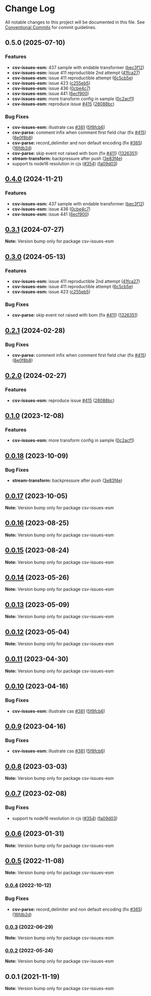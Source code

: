 # Change Log

All notable changes to this project will be documented in this file.
See [Conventional Commits](https://conventionalcommits.org) for commit guidelines.

## 0.5.0 (2025-07-10)

### Features

- **csv-issues-esm:** 437 sample with endable transformer ([bec3f12](https://github.com/adaltas/node-csv/commit/bec3f12072f47f2eaf7f67b25d081d292c36de26))
- **csv-issues-esm:** issue 411 reproductible 2nd attempt ([41fca27](https://github.com/adaltas/node-csv/commit/41fca279cb10e7bb1a97e09c301e52cfd07856f0))
- **csv-issues-esm:** issue 411 reproductible attempt ([6c5cb5e](https://github.com/adaltas/node-csv/commit/6c5cb5efb333ed0f6e3f64d2a8cddb2d4f813521))
- **csv-issues-esm:** issue 423 ([c255eb5](https://github.com/adaltas/node-csv/commit/c255eb57015f821c4dea6558ddb5f58ae908b616))
- **csv-issues-esm:** issue 436 ([0cbe4c7](https://github.com/adaltas/node-csv/commit/0cbe4c781dcd77b9e4354f9b12abe8dfca539771))
- **csv-issues-esm:** issue 441 ([6ecf900](https://github.com/adaltas/node-csv/commit/6ecf90049a7e08a3fe9ff2f99c53ab032d91ff05))
- **csv-issues-esm:** more transform config in sample ([0c2acf1](https://github.com/adaltas/node-csv/commit/0c2acf10ca61faa4d97fae147596905e7316ac95))
- **csv-issues-esm:** reproduce issue [#415](https://github.com/adaltas/node-csv/issues/415) ([28088bc](https://github.com/adaltas/node-csv/commit/28088bcfb72331fe6ba26046a0af283c8dc0c40d))

### Bug Fixes

- **csv-issues-esm:** illustrate cas [#381](https://github.com/adaltas/node-csv/issues/381) ([5f8fcb6](https://github.com/adaltas/node-csv/commit/5f8fcb639af87d04f96115ddc811df90f435c483))
- **csv-parse:** comment infix when comment first field char (fix [#415](https://github.com/adaltas/node-csv/issues/415)) ([8e0f8b8](https://github.com/adaltas/node-csv/commit/8e0f8b8e11736f1223b0bda4dd2a3b37506dd531))
- **csv-parse:** record_delimiter and non default encoding (fix [#365](https://github.com/adaltas/node-csv/issues/365)) ([16fdb2d](https://github.com/adaltas/node-csv/commit/16fdb2dd2c3221d00568f28bed44106ffc0d49ef))
- **csv-parse:** skip event not raised with bom (fix [#411](https://github.com/adaltas/node-csv/issues/411)) ([1326351](https://github.com/adaltas/node-csv/commit/13263514ef6ec02000cf2da39ba6aa2ff92f00ae))
- **stream-transform:** backpressure after push ([3e83f4e](https://github.com/adaltas/node-csv/commit/3e83f4e604b7b944835de18afcb41716ce4bbfad))
- support ts node16 resolution in cjs ([#354](https://github.com/adaltas/node-csv/issues/354)) ([fa09d03](https://github.com/adaltas/node-csv/commit/fa09d03aaf0008b2790656871ca6b2c4be12d14c))

## [0.4.0](https://github.com/adaltas/node-csv/compare/csv-issues-esm@0.3.1...csv-issues-esm@0.4.0) (2024-11-21)

### Features

- **csv-issues-esm:** 437 sample with endable transformer ([bec3f12](https://github.com/adaltas/node-csv/commit/bec3f12072f47f2eaf7f67b25d081d292c36de26))
- **csv-issues-esm:** issue 436 ([0cbe4c7](https://github.com/adaltas/node-csv/commit/0cbe4c781dcd77b9e4354f9b12abe8dfca539771))
- **csv-issues-esm:** issue 441 ([6ecf900](https://github.com/adaltas/node-csv/commit/6ecf90049a7e08a3fe9ff2f99c53ab032d91ff05))

## [0.3.1](https://github.com/adaltas/node-csv/compare/csv-issues-esm@0.3.0...csv-issues-esm@0.3.1) (2024-07-27)

**Note:** Version bump only for package csv-issues-esm

## [0.3.0](https://github.com/adaltas/node-csv/compare/csv-issues-esm@0.2.1...csv-issues-esm@0.3.0) (2024-05-13)

### Features

- **csv-issues-esm:** issue 411 reproductible 2nd attempt ([41fca27](https://github.com/adaltas/node-csv/commit/41fca279cb10e7bb1a97e09c301e52cfd07856f0))
- **csv-issues-esm:** issue 411 reproductible attempt ([6c5cb5e](https://github.com/adaltas/node-csv/commit/6c5cb5efb333ed0f6e3f64d2a8cddb2d4f813521))
- **csv-issues-esm:** issue 423 ([c255eb5](https://github.com/adaltas/node-csv/commit/c255eb57015f821c4dea6558ddb5f58ae908b616))

### Bug Fixes

- **csv-parse:** skip event not raised with bom (fix [#411](https://github.com/adaltas/node-csv/issues/411)) ([1326351](https://github.com/adaltas/node-csv/commit/13263514ef6ec02000cf2da39ba6aa2ff92f00ae))

## [0.2.1](https://github.com/adaltas/node-csv/compare/csv-issues-esm@0.2.0...csv-issues-esm@0.2.1) (2024-02-28)

### Bug Fixes

- **csv-parse:** comment infix when comment first field char (fix [#415](https://github.com/adaltas/node-csv/issues/415)) ([8e0f8b8](https://github.com/adaltas/node-csv/commit/8e0f8b8e11736f1223b0bda4dd2a3b37506dd531))

## [0.2.0](https://github.com/adaltas/node-csv/compare/csv-issues-esm@0.1.0...csv-issues-esm@0.2.0) (2024-02-27)

### Features

- **csv-issues-esm:** reproduce issue [#415](https://github.com/adaltas/node-csv/issues/415) ([28088bc](https://github.com/adaltas/node-csv/commit/28088bcfb72331fe6ba26046a0af283c8dc0c40d))

## [0.1.0](https://github.com/adaltas/node-csv/compare/csv-issues-esm@0.0.18...csv-issues-esm@0.1.0) (2023-12-08)

### Features

- **csv-issues-esm:** more transform config in sample ([0c2acf1](https://github.com/adaltas/node-csv/commit/0c2acf10ca61faa4d97fae147596905e7316ac95))

## [0.0.18](https://github.com/adaltas/node-csv/compare/csv-issues-esm@0.0.17...csv-issues-esm@0.0.18) (2023-10-09)

### Bug Fixes

- **stream-transform:** backpressure after push ([3e83f4e](https://github.com/adaltas/node-csv/commit/3e83f4e604b7b944835de18afcb41716ce4bbfad))

## [0.0.17](https://github.com/adaltas/node-csv/compare/csv-issues-esm@0.0.16...csv-issues-esm@0.0.17) (2023-10-05)

**Note:** Version bump only for package csv-issues-esm

## [0.0.16](https://github.com/adaltas/node-csv/compare/csv-issues-esm@0.0.15...csv-issues-esm@0.0.16) (2023-08-25)

**Note:** Version bump only for package csv-issues-esm

## [0.0.15](https://github.com/adaltas/node-csv/compare/csv-issues-esm@0.0.14...csv-issues-esm@0.0.15) (2023-08-24)

**Note:** Version bump only for package csv-issues-esm

## [0.0.14](https://github.com/adaltas/node-csv/compare/csv-issues-esm@0.0.13...csv-issues-esm@0.0.14) (2023-05-26)

**Note:** Version bump only for package csv-issues-esm

## [0.0.13](https://github.com/adaltas/node-csv/compare/csv-issues-esm@0.0.12...csv-issues-esm@0.0.13) (2023-05-09)

**Note:** Version bump only for package csv-issues-esm

## [0.0.12](https://github.com/adaltas/node-csv/compare/csv-issues-esm@0.0.11...csv-issues-esm@0.0.12) (2023-05-04)

**Note:** Version bump only for package csv-issues-esm

## [0.0.11](https://github.com/adaltas/node-csv/compare/csv-issues-esm@0.0.10...csv-issues-esm@0.0.11) (2023-04-30)

**Note:** Version bump only for package csv-issues-esm

## [0.0.10](https://github.com/adaltas/node-csv/compare/csv-issues-esm@0.0.8...csv-issues-esm@0.0.10) (2023-04-16)

### Bug Fixes

- **csv-issues-esm:** illustrate cas [#381](https://github.com/adaltas/node-csv/issues/381) ([5f8fcb6](https://github.com/adaltas/node-csv/commit/5f8fcb639af87d04f96115ddc811df90f435c483))

## [0.0.9](https://github.com/adaltas/node-csv/compare/csv-issues-esm@0.0.8...csv-issues-esm@0.0.9) (2023-04-16)

### Bug Fixes

- **csv-issues-esm:** illustrate cas [#381](https://github.com/adaltas/node-csv/issues/381) ([5f8fcb6](https://github.com/adaltas/node-csv/commit/5f8fcb639af87d04f96115ddc811df90f435c483))

## [0.0.8](https://github.com/adaltas/node-csv/compare/csv-issues-esm@0.0.7...csv-issues-esm@0.0.8) (2023-03-03)

**Note:** Version bump only for package csv-issues-esm

## [0.0.7](https://github.com/adaltas/node-csv/compare/csv-issues-esm@0.0.6...csv-issues-esm@0.0.7) (2023-02-08)

### Bug Fixes

- support ts node16 resolution in cjs ([#354](https://github.com/adaltas/node-csv/issues/354)) ([fa09d03](https://github.com/adaltas/node-csv/commit/fa09d03aaf0008b2790656871ca6b2c4be12d14c))

## [0.0.6](https://github.com/adaltas/node-csv/compare/csv-issues-esm@0.0.5...csv-issues-esm@0.0.6) (2023-01-31)

**Note:** Version bump only for package csv-issues-esm

## [0.0.5](https://github.com/adaltas/node-csv/compare/csv-issues-esm@0.0.4...csv-issues-esm@0.0.5) (2022-11-08)

**Note:** Version bump only for package csv-issues-esm

### [0.0.4](https://github.com/adaltas/node-csv/compare/csv-issues-esm@0.0.3...csv-issues-esm@0.0.4) (2022-10-12)

### Bug Fixes

- **csv-parse:** record_delimiter and non default encoding (fix [#365](https://github.com/adaltas/node-csv/issues/365)) ([16fdb2d](https://github.com/adaltas/node-csv/commit/16fdb2dd2c3221d00568f28bed44106ffc0d49ef))

### [0.0.3](https://github.com/adaltas/node-csv/compare/csv-issues-esm@0.0.2...csv-issues-esm@0.0.3) (2022-06-29)

**Note:** Version bump only for package csv-issues-esm

### [0.0.2](https://github.com/adaltas/node-csv/compare/csv-issues-esm@0.0.1...csv-issues-esm@0.0.2) (2022-05-24)

**Note:** Version bump only for package csv-issues-esm

## 0.0.1 (2021-11-19)

**Note:** Version bump only for package csv-issues-esm

